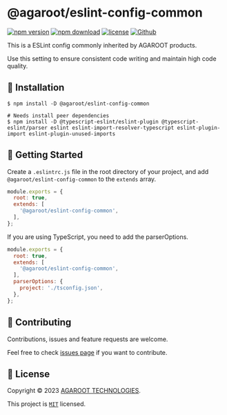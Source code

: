 # @agaroot/eslint-config-common

[![npm version](https://badge.fury.io/js/@agaroot%2Feslint-config-common.svg)](https://www.npmjs.com/package/@agaroot/eslint-config-common)
[![npm download](https://img.shields.io/npm/dm/@agaroot/eslint-config-common.svg)](https://www.npmjs.com/package/@agaroot/eslint-config-common)
[![license](https://img.shields.io/badge/License-MIT-green.svg)](https://github.com/agaroot-technologies/eslint-config/blob/main/packages/common/LICENSE)
[![Github](https://img.shields.io/github/followers/agaroot-technologies?label=Follow&logo=github&style=social)](https://github.com/orgs/agaroot-technologies/followers)

This is a ESLint config commonly inherited by AGAROOT products.

Use this setting to ensure consistent code writing and maintain high code quality.

## 🚀 Installation

```shell
$ npm install -D @agaroot/eslint-config-common

# Needs install peer dependencies
$ npm install -D @typescript-eslint/eslint-plugin @typescript-eslint/parser eslint eslint-import-resolver-typescript eslint-plugin-import eslint-plugin-unused-imports
```

## 👏 Getting Started

Create a `.eslintrc.js` file in the root directory of your project, and add `@agaroot/eslint-config-common` to the `extends` array.

```js
module.exports = {
  root: true,
  extends: [
    '@agaroot/eslint-config-common',
  ],
};
```

If you are using TypeScript, you need to add the parserOptions.

```js
module.exports = {
  root: true,
  extends: [
    '@agaroot/eslint-config-common',
  ],
  parserOptions: {
    project: './tsconfig.json',
  },
};
```

## 🤝 Contributing

Contributions, issues and feature requests are welcome.

Feel free to check [issues page](https://github.com/agaroot-technologies/eslint-config/issues) if you want to contribute.

## 📝 License

Copyright © 2023 [AGAROOT TECHNOLOGIES](https://tech.agaroot.co.jp/).

This project is [```MIT```](https://github.com/agaroot-technologies/eslint-config/blob/main/packages/common/LICENSE) licensed.
